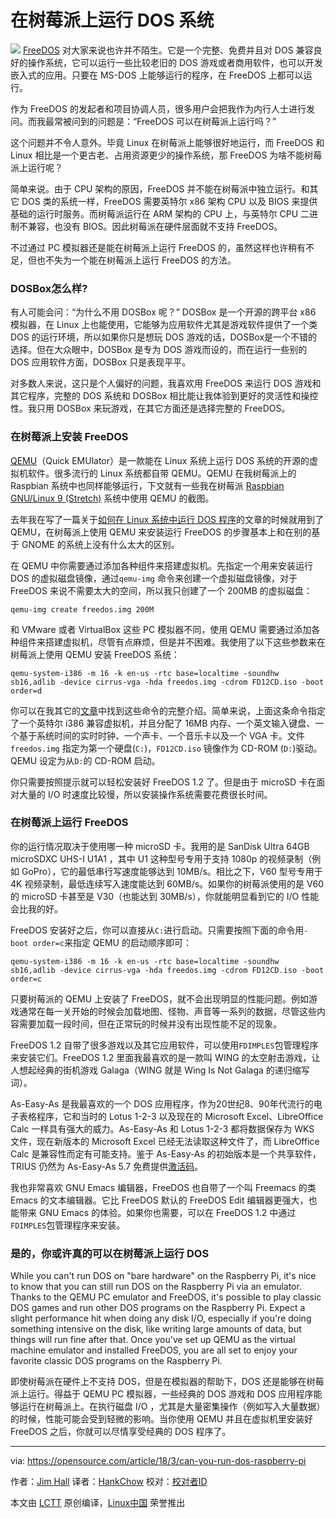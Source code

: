在树莓派上运行 DOS 系统
======

![](https://opensource.com/sites/default/files/styles/image-full-size/public/lead-images/wings_freedos_game.jpg?itok=7j8x-A-w)
[FreeDOS][1] 对大家来说也许并不陌生。它是一个完整、免费并且对 DOS 兼容良好的操作系统，它可以运行一些比较老旧的 DOS 游戏或者商用软件，也可以开发嵌入式的应用。只要在 MS-DOS 上能够运行的程序，在 FreeDOS 上都可以运行。

作为 FreeDOS 的发起者和项目协调人员，很多用户会把我作为内行人士进行发问。而我最常被问到的问题是：“FreeDOS 可以在树莓派上运行吗？”

这个问题并不令人意外。毕竟 Linux 在树莓派上能够很好地运行，而 FreeDOS 和 Linux 相比是一个更古老、占用资源更少的操作系统，那 FreeDOS 为啥不能树莓派上运行呢？

简单来说。由于 CPU 架构的原因，FreeDOS 并不能在树莓派中独立运行。和其它 DOS 类的系统一样，FreeDOS 需要英特尔 x86 架构 CPU 以及 BIOS 来提供基础的运行时服务。而树莓派运行在 ARM 架构的 CPU 上，与英特尔 CPU 二进制不兼容，也没有 BIOS。因此树莓派在硬件层面就不支持 FreeDOS。

不过通过 PC 模拟器还是能在树莓派上运行 FreeDOS 的，虽然这样也许稍有不足，但也不失为一个能在树莓派上运行 FreeDOS 的方法。

### DOSBox怎么样?

有人可能会问：“为什么不用 DOSBox 呢？” DOSBox 是一个开源的跨平台 x86 模拟器，在 Linux 上也能使用，它能够为应用软件尤其是游戏软件提供了一个类 DOS 的运行环境，所以如果你只是想玩 DOS 游戏的话，DOSBox是一个不错的选择。但在大众眼中，DOSBox 是专为 DOS 游戏而设的，而在运行一些别的 DOS 应用软件方面，DOSBox 只是表现平平。

对多数人来说，这只是个人偏好的问题，我喜欢用 FreeDOS 来运行 DOS 游戏和其它程序，完整的 DOS 系统和 DOSBox 相比能让我体验到更好的灵活性和操控性。我只用 DOSBox 来玩游戏，在其它方面还是选择完整的 FreeDOS。

### 在树莓派上安装 FreeDOS

[QEMU][3]（Quick EMUlator）是一款能在 Linux 系统上运行 DOS 系统的开源的虚拟机软件。很多流行的 Linux 系统都自带 QEMU。QEMU 在我树莓派上的 Raspbian 系统中也同样能够运行，下文就有一些我在树莓派 [Raspbian GNU/Linux 9 (Stretch)][4] 系统中使用 QEMU 的截图。

去年我在写了一篇关于[如何在 Linux 系统中运行 DOS 程序][5]的文章的时候就用到了 QEMU，在树莓派上使用 QEMU 来安装运行 FreeDOS 的步骤基本上和在别的基于 GNOME 的系统上没有什么太大的区别。

在 QEMU 中你需要通过添加各种组件来搭建虚拟机。先指定一个用来安装运行 DOS 的虚拟磁盘镜像，通过`qemu-img` 命令来创建一个虚拟磁盘镜像，对于 FreeDOS 来说不需要太大的空间，所以我只创建了一个 200MB 的虚拟磁盘：
```
qemu-img create freedos.img 200M

```

和 VMware 或者 VirtualBox 这些 PC 模拟器不同，使用 QEMU 需要通过添加各种组件来搭建虚拟机，尽管有点麻烦，但是并不困难。我使用了以下这些参数来在树莓派上使用 QEMU 安装 FreeDOS 系统：
```
qemu-system-i386 -m 16 -k en-us -rtc base=localtime -soundhw sb16,adlib -device cirrus-vga -hda freedos.img -cdrom FD12CD.iso -boot order=d

```

你可以在我其它的[文章][5]中找到这些命令的完整介绍。简单来说，上面这条命令指定了一个英特尔 i386 兼容虚拟机，并且分配了 16MB 内存、一个英文输入键盘、一个基于系统时间的实时时钟、一个声卡、一个音乐卡以及一个 VGA 卡。文件 `freedos.img` 指定为第一个硬盘(`C:`)，`FD12CD.iso` 镜像作为 CD-ROM (`D:`)驱动。QEMU 设定为从`D:`的 CD-ROM 启动。

你只需要按照提示就可以轻松安装好 FreeDOS 1.2 了。但是由于 microSD 卡在面对大量的 I/O 时速度比较慢，所以安装操作系统需要花费很长时间。


### 在树莓派上运行 FreeDOS

你的运行情况取决于使用哪一种 microSD 卡。我用的是 SanDisk Ultra 64GB microSDXC UHS-I U1A1 ，其中 U1 这种型号专用于支持 1080p 的视频录制（例如 GoPro），它的最低串行写速度能够达到 10MB/s。相比之下，V60 型号专用于 4K 视频录制，最低连续写入速度能达到 60MB/s。如果你的树莓派使用的是 V60 的 microSD 卡甚至是 V30（也能达到 30MB/s），你就能明显看到它的 I/O 性能会比我的好。

FreeDOS 安装好之后，你可以直接从`C:`进行启动。只需要按照下面的命令用`-boot order=c`来指定 QEMU 的启动顺序即可：
```
​qemu-system-i386 -m 16 -k en-us -rtc base=localtime -soundhw sb16,adlib -device cirrus-vga -hda freedos.img -cdrom FD12CD.iso -boot order=c​

```

只要树莓派的 QEMU 上安装了 FreeDOS，就不会出现明显的性能问题。例如游戏通常在每一关开始的时候会加载地图、怪物、声音等一系列的数据，尽管这些内容需要加载一段时间，但在正常玩的时候并没有出现性能不足的现象。

FreeDOS 1.2 自带了很多游戏以及其它应用软件，可以使用`FDIMPLES`包管理程序来安装它们。FreeDOS 1.2 里面我最喜欢的是一款叫 WING 的太空射击游戏，让人想起经典的街机游戏 Galaga（WING 就是 Wing Is Not Galaga 的递归缩写词）。

As-Easy-As 是我最喜欢的一个 DOS 应用程序，作为20世纪8、90年代流行的电子表格程序，它和当时的 Lotus 1-2-3 以及现在的 Microsoft Excel、LibreOffice Calc 一样具有强大的威力。As-Easy-As 和 Lotus 1-2-3 都将数据保存为 WKS 文件，现在新版本的 Microsoft Excel 已经无法读取这种文件了，而 LibreOffice Calc 是兼容性而定有可能支持。鉴于 As-Easy-As 的初始版本是一个共享软件，TRIUS 仍然为 As-Easy-As 5.7 免费提供[激活码][6]。

我也非常喜欢 GNU Emacs 编辑器，FreeDOS 也自带了一个叫 Freemacs 的类 Emacs 的文本编辑器。它比 FreeDOS 默认的 FreeDOS Edit 编辑器更强大，也能带来 GNU Emacs 的体验。如果你也需要，可以在 FreeDOS 1.2 中通过`FDIMPLES`包管理程序来安装。

### 是的，你或许真的可以在树莓派上运行 DOS

While you can't run DOS on "bare hardware" on the Raspberry Pi, it's nice to know that you can still run DOS on the Raspberry Pi via an emulator. Thanks to the QEMU PC emulator and FreeDOS, it's possible to play classic DOS games and run other DOS programs on the Raspberry Pi. Expect a slight performance hit when doing any disk I/O, especially if you're doing something intensive on the disk, like writing large amounts of data, but things will run fine after that. Once you've set up QEMU as the virtual machine emulator and installed FreeDOS, you are all set to enjoy your favorite classic DOS programs on the Raspberry Pi.

即使树莓派在硬件上不支持 DOS，但是在模拟器的帮助下，DOS 还是能够在树莓派上运行。得益于 QEMU PC 模拟器，一些经典的 DOS 游戏和 DOS 应用程序能够运行在树莓派上。在执行磁盘 I/O ，尤其是大量密集操作（例如写入大量数据）的时候，性能可能会受到轻微的影响。当你使用 QEMU 并且在虚拟机里安装好 FreeDOS 之后，你就可以尽情享受经典的 DOS 程序了。

--------------------------------------------------------------------------------

via: https://opensource.com/article/18/3/can-you-run-dos-raspberry-pi

作者：[Jim Hall][a]
译者：[HankChow](https://github.com/HankChow)
校对：[校对者ID](https://github.com/校对者ID)

本文由 [LCTT](https://github.com/LCTT/TranslateProject) 原创编译，[Linux中国](https://linux.cn/) 荣誉推出

[a]:https://opensource.com/users/jim-hall
[1]:http://www.freedos.org/
[2]:https://opensource.com/article/18/3/raspberry-pi-week-giveaway
[3]:https://www.qemu.org/
[4]:https://www.raspberrypi.org/downloads/
[5]:https://opensource.com/article/17/10/run-dos-applications-linux
[6]:http://www.triusinc.com/forums/viewtopic.php?t=10
